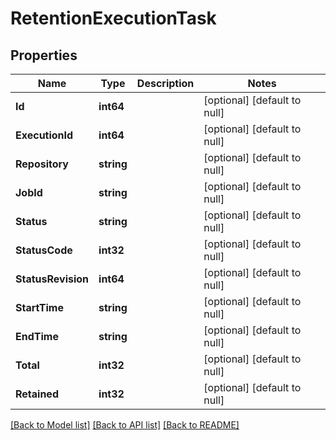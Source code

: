 # RetentionExecutionTask

## Properties
Name | Type | Description | Notes
------------ | ------------- | ------------- | -------------
**Id** | **int64** |  | [optional] [default to null]
**ExecutionId** | **int64** |  | [optional] [default to null]
**Repository** | **string** |  | [optional] [default to null]
**JobId** | **string** |  | [optional] [default to null]
**Status** | **string** |  | [optional] [default to null]
**StatusCode** | **int32** |  | [optional] [default to null]
**StatusRevision** | **int64** |  | [optional] [default to null]
**StartTime** | **string** |  | [optional] [default to null]
**EndTime** | **string** |  | [optional] [default to null]
**Total** | **int32** |  | [optional] [default to null]
**Retained** | **int32** |  | [optional] [default to null]

[[Back to Model list]](../README.md#documentation-for-models) [[Back to API list]](../README.md#documentation-for-api-endpoints) [[Back to README]](../README.md)


